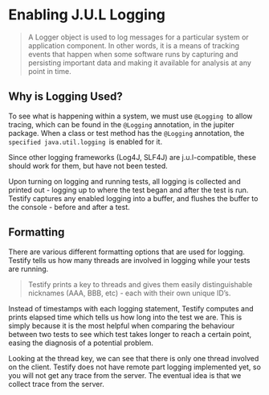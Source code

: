 # Enabling J.U.L Logging

>A Logger object is used to log messages for a particular system or application component. In other words, it is a means of tracking events that happen when some software runs by capturing and persisting important data and making it available for analysis at any point in time. 

## Why is Logging Used?

To see what is happening within a system, we must use `@Logging `to allow tracing, which can be found in the `@Logging` annotation, in the jupiter package. When a class or test method has the `@Logging` annotation, the `specified java.util.logging `is enabled for it.

Since other logging frameworks (Log4J, SLF4J) are j.u.l-compatible, these should work for them, but have not been tested. 
 
Upon turning on logging and running tests, all logging is collected and printed out - logging up to where the test began and after the test is run. Testify captures any enabled logging into a buffer, and flushes the buffer to the console - before and after a test. 

## Formatting

There are various different formatting options that are used for logging. Testify tells us how many threads are involved in logging while your tests are running.

>Testify prints a key to threads and gives them easily distinguishable nicknames (AAA, BBB, etc) - each with their own unique ID’s.

Instead of timestamps with each logging statement, Testify computes and prints elapsed time which tells us how long into the test we are. This is simply because it is the most helpful when comparing the behaviour between two tests to see which test takes longer to reach a certain point, easing the diagnosis of a potential problem.

Looking at the thread key, we can see that there is only one thread involved on the client. Testify does not have remote part logging implemented yet, so you will not get any trace from the server. The eventual idea is that we collect trace from the server.